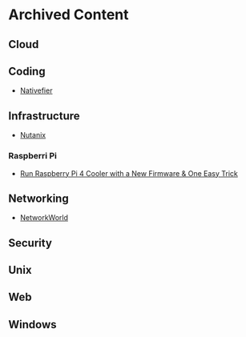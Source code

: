 # Archived Content

## Cloud

## Coding

- [Nativefier](https://www.npmjs.com/package/nativefier)

## Infrastructure

- [Nutanix](http://nutanixbible.com)

### Raspberri Pi

- [Run Raspberry Pi 4 Cooler with a New Firmware & One Easy Trick](https://www.cnx-software.com/2019/12/01/run-raspberry-pi-4-cooler-new-firmware-easy-trick/)

## Networking

- [NetworkWorld](https://www.networkworld.com/)

## Security

## Unix

## Web

## Windows
